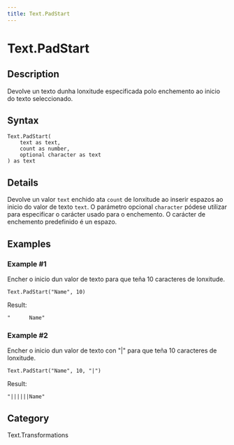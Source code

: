 ```yaml
---
title: Text.PadStart
---
```


# Text.PadStart


## Description

Devolve un texto dunha lonxitude especificada polo enchemento ao inicio do texto seleccionado.


## Syntax

```powerquery
Text.PadStart(
    text as text,
    count as number,
    optional character as text
) as text
```


## Details

Devolve un valor <code>text</code> enchido ata <code>count</code> de lonxitude ao inserir espazos ao inicio do valor de texto <code>text</code>.    O parámetro opcional <code>character</code> pódese utilizar para especificar o carácter usado para o enchemento. O carácter de enchemento predefinido é un espazo.


## Examples

### Example #1 
Encher o inicio dun valor de texto para que teña 10 caracteres de lonxitude.
```powerquery
Text.PadStart("Name", 10)
```

Result: 
```powerquery
"      Name"
```


### Example #2 
Encher o inicio dun valor de texto con &#34;|&#34; para que teña 10 caracteres de lonxitude.
```powerquery
Text.PadStart("Name", 10, "|")
```

Result: 
```powerquery
"||||||Name"
```




## Category
Text.Transformations
